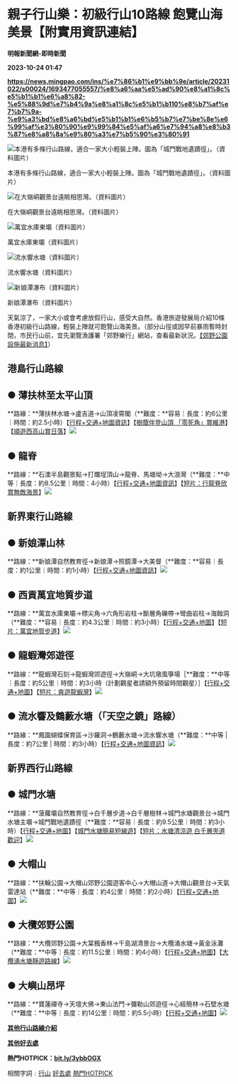 # 親子行山樂：初級行山10路線 飽覽山海美景【附實用資訊連結】
**明報新聞網-即時新聞**

**2023-10-24 01:47**

**https://news.mingpao.com/ins/%e7%86%b1%e9%bb%9e/article/20231022/s00024/1693477055557/%e8%a6%aa%e5%ad%90%e8%a1%8c%e5%b1%b1%e6%a8%82-%e5%88%9d%e7%b4%9a%e8%a1%8c%e5%b1%b110%e8%b7%af%e7%b7%9a-%e9%a3%bd%e8%a6%bd%e5%b1%b1%e6%b5%b7%e7%be%8e%e6%99%af%e3%80%90%e9%99%84%e5%af%a6%e7%94%a8%e8%b3%87%e8%a8%8a%e9%80%a3%e7%b5%90%e3%80%91**

![本港有多條行山路線，適合一家大小輕裝上陣。圖為「城門戰地遺蹟徑」。（資料圖片）](https://fs.mingpao.com/ins/20231022/s00024/534700259420dd303e4768bfeace78c5.jpg)

本港有多條行山路線，適合一家大小輕裝上陣。圖為「城門戰地遺蹟徑」。（資料圖片）

![在大嶺峒觀景台遠眺相思灣。（資料圖片）](https://fs.mingpao.com/ins/20231022/s00024/534702b6a966fe0c13c919d3c25ceb19.jpg)

在大嶺峒觀景台遠眺相思灣。（資料圖片）

![萬宜水庫東壩（資料圖片）](https://fs.mingpao.com/ins/20231022/s00024/534705b997867604ea7224945b498122.jpg)

萬宜水庫東壩（資料圖片）

![流水響水塘（資料圖片）](https://fs.mingpao.com/ins/20231022/s00024/534708cecf66fbe7f9d4448c680b8e70.jpg)

流水響水塘（資料圖片）

![新娘潭瀑布（資料圖片）](https://fs.mingpao.com/ins/20231022/s00024/53470b259302cd4b3537136ea6bb6e6c.jpg)

新娘潭瀑布（資料圖片）

天氣涼了，一家大小或會考慮放假行山，感受大自然。香港旅遊發展局介紹10條香港初級行山路線，輕裝上陣就可飽覽山海美景。（部分山徑或因早前暴雨暫時封閉，市民行山前，宜先瀏覽漁護署「郊野樂行」網站，查看最新狀況。[【郊野公園設施最新消息】](https://www.hiking.gov.hk/news?fbclid=IwAR3zIVj4fz5w16wmuqlNwvTevWG72VpduNKbRoH35UxdM1bQB95XuBhAc4k)）

**港島行山路線**
----------

**● 薄扶林至太平山頂**
--------------

**路線：**薄扶林水塘→盧吉道→山頂凌霄閣（**難度：**容易｜長度：約6公里｜時間：約2.5小時）【[行程+交通+地圖資訊](https://www.discoverhongkong.com/hk-tc/explore/great-outdoor/peak-circle-walk.html)】【[樹蔭伴登山頂 「零死角」賞維港](https://ol.mingpao.com/ldy/cultureleisure/travel/20200709/1594233984590)】【[順遊西高山賞日落](https://www.facebook.com/819895311434574/posts/pfbid02SXfboiGjDZgFqYkYegmTPktHBs1Foijr1uGfUiMvDhJgVcp4vC3eiJZiK5ATDzikl/?mibextid=cr9u03)】[![](https://fs.mingpao.com/ldy/20200709/s00014/dd676515fd01e81ecf53ef0b11d317b6.jpg)](https://fs.mingpao.com/ldy/20200709/s00014/dd676515fd01e81ecf53ef0b11d317b6.jpg)

**● 龍脊**
--------

**路線：**石澳半島觀景點→打爛埕頂山→龍脊、馬塘坳→大浪灣（**難度：**中等｜長度：約8.5公里｜時間：4小時）【[行程+交通+地圖資訊](https://www.discoverhongkong.com/hk-tc/explore/great-outdoor/dragons-back.html)】【[短片：行龍脊欣賞無敵海景](https://ol.mingpao.com/ldy/cultureleisure/travel/20210101/1609439681069)】[![](https://fs.mingpao.com/ldy/20210101/s00014/44bb33cdd86382affbab8d3d27fb84b7.jpg)](https://fs.mingpao.com/ldy/20210101/s00014/44bb33cdd86382affbab8d3d27fb84b7.jpg)

**新界東行山路線**
-----------

**● 新娘潭山林**
-----------

**路線：**新娘潭自然教育徑→新娘潭→照鏡潭→大美督（**難度：**容易｜長度：約1公里｜時間：約1小時）【[行程+交通+地圖資訊](https://www.discoverhongkong.com/hk-tc/explore/great-outdoor/wellness/bride-s-pool-nature-trail.html)】[![](https://fs.mingpao.com/ldy/20201030/s00014/98e0fb53a4a039a205b22976375f61cb.jpg)](https://fs.mingpao.com/ldy/20201030/s00014/98e0fb53a4a039a205b22976375f61cb.jpg)

**● 西貢萬宜地質步道**
--------------

**路線：**萬宜水庫東壩→標尖角→六角形岩柱→斷層角礫帶→彎曲岩柱→海蝕洞（**難度：**容易｜長度：約4.3公里｜時間：約3小時）【[行程+交通+地圖](https://www.discoverhongkong.com/hk-tc/explore/great-outdoor/wellness/high-island-geo-trail.html)】【[短片：萬宜地質步道](https://ol.mingpao.com/ldy/hotpick/20221030/1666682230401/)】[![](https://fs.mingpao.com/ldy/20221030/s00028/8a47b24eb64e74edf419a582310e7085.jpg)](hhttps://fs.mingpao.com/ldy/20221030/s00028/8a47b24eb64e74edf419a582310e7085.jpg)

**● 龍蝦灣郊遊徑**
------------

**路線：**龍蝦灣石刻→龍蝦灣郊遊徑→大嶺峒→大坑墩風箏場［**難度：**中等｜長度：約5公里｜時間：約3小時（計劃觀星者請額外預留時間觀星）］【[行程+交通+地圖](https://www.discoverhongkong.com/hk-tc/explore/great-outdoor/wellness/clearwater-bay-country-park.html)】【[短片：爽遊龍蝦灣](https://ol.mingpao.com/ldy/cultureleisure/travel/20211029/1635444165295)】[![](https://fs.mingpao.com/ldy/20211029/s00014/d0abf63feaa1ca31e53c605c8a73a814.jpg)](https://fs.mingpao.com/ldy/20211029/s00014/d0abf63feaa1ca31e53c605c8a73a814.jpg)

**● 流水響及鶴藪水塘**（「天空之鏡」路線）
------------------------

**路線：**鳳園蝴蝶保育區→沙羅洞→鶴藪水塘→流水響水塘（**難度：**中等 | 長度：約7公里 | 時間：約3小時）【[行程+交通+地圖資訊](https://www.discoverhongkong.com/hk-tc/explore/great-outdoor/wellness/lau-shui-heung-hok-tau-reservoirs.html)】[![](https://fs.mingpao.com/ldy/20210409/s00014/fbc08107ec05be53095c8b06a293a990.jpg)](https://fs.mingpao.com/ldy/20210409/s00014/fbc08107ec05be53095c8b06a293a990.jpg)

**新界西行山路線**
-----------

**● 城門水塘**
----------

**路線：**菠蘿壩自然教育徑→白千層步道→白千層樹林→城門水塘觀景台→城門水塘主壩→城門戰地遺蹟徑（**難度：**容易｜長度：約9.5公里｜時間：約3小時）【[行程+交通+地圖](https://www.discoverhongkong.com/hk-tc/explore/great-outdoor/wellness/shing-mun-reservoir.html)】【[城門水塘簡易短線遊](https://ol.mingpao.com/ldy/cultureleisure/travel/20220923/1663870927611)】【[短片：水塘清涼遊 白千層夾道歡迎](https://ol.mingpao.com/ldy/cultureleisure/travel/20190625/1561400086428)】[![](https://fs.mingpao.com/ldy/20220923/s00014/005a4659e71fb09d2bd77df34725f50e.jpg)](https://fs.mingpao.com/ldy/20220923/s00014/005a4659e71fb09d2bd77df34725f50e.jpg)

**● 大帽山**
---------

**路線：**扶輪公園→大帽山郊野公園遊客中心→大帽山道→大帽山觀景台→天氣雷達站（**難度：**中等｜長度：約4公里｜時間：約2小時）【[行程+交通+地圖](https://www.discoverhongkong.com/hk-tc/explore/great-outdoor/tai-mo-shan.html)】[![](https://fs.mingpao.com/ldy/20200903/s00014/20476ab7cb92cc31d68909adfcbc4456.jpg)](https://fs.mingpao.com/ldy/20200903/s00014/20476ab7cb92cc31d68909adfcbc4456.jpg)

**● 大欖郊野公園**
------------

**路線：**大欖郊野公園→大棠楓香林→千島湖清景台→大欖涌水塘→黃金泳灘（**難度：**中等｜長度：約11.5公里｜時間：約4小時）【[行程+交通+地圖](https://www.discoverhongkong.com/hk-tc/explore/great-outdoor/tai-mo-shan.html)】【[大欖涌水塘靜遊路線](https://ol.mingpao.com/ldy/cultureleisure/travel/20220311/1646936327738)】[![](https://fs.mingpao.com/ldy/20220311/s00014/928b16cbe0b4f234cf282b9a39d79f4c.jpg)](https://fs.mingpao.com/ldy/20220311/s00014/928b16cbe0b4f234cf282b9a39d79f4c.jpg)

**● 大嶼山昂坪**
-----------

**路線：**寶蓮禪寺→天壇大佛→東山法門→彌勒山郊遊徑→心經簡林→石壁水塘（**難度：**中等｜長度：約14公里｜時間：約5.5小時）【[行程+交通+地圖](https://www.discoverhongkong.com/hk-tc/explore/great-outdoor/wellness/ngong-ping.html)】[![](https://fs.mingpao.com/ldy/20221220/s00014/b5048b700987328604f420fc807309cf.jpg)](https://fs.mingpao.com/ldy/20221220/s00014/b5048b700987328604f420fc807309cf.jpg)

[**其他行山路線介紹**](https://ol.mingpao.com/ldy/search1.php?keywords=%E8%A1%8C%E5%B1%B1%E6%A8%82&searchtype=A)

**[其他好去處](https://news.mingpao.com/php/search2.php?keywords=%E5%A5%BD%E5%8E%BB%E8%99%95&site=mp&pnssection=all&inssection=all&searchtype=A)**

**熱門HOTPICK：[bit.ly/3ybbOGX](http://bit.ly/3ybbOGX)**

相關字詞﹕[行山](https://news.mingpao.com/ins/%e7%86%b1%e9%bb%9e/article/20231022/s00024/php/search2.php?pnssection=all&inssection=all&searchtype=A&keywords=%E8%A1%8C%E5%B1%B1) [好去處](https://news.mingpao.com/ins/%e7%86%b1%e9%bb%9e/article/20231022/s00024/php/search2.php?pnssection=all&inssection=all&searchtype=A&keywords=%E5%A5%BD%E5%8E%BB%E8%99%95) [熱門HOTPICK](https://news.mingpao.com/ins/%e7%86%b1%e9%bb%9e/article/20231022/s00024/php/search2.php?pnssection=all&inssection=all&searchtype=A&keywords=%E7%86%B1%E9%96%80HOTPICK)